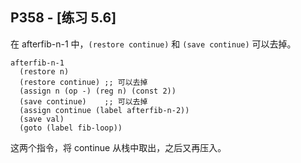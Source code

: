 ## P358 - [练习 5.6]

在 afterfib-n-1 中，`(restore continue)` 和 `(save continue)` 可以去掉。

```
afterfib-n-1
  (restore n)
  (restore continue) ;; 可以去掉
  (assign n (op -) (reg n) (const 2))
  (save continue)    ;; 可以去掉
  (assign continue (label afterfib-n-2))
  (save val)
  (goto (label fib-loop))
```

这两个指令，将 continue 从栈中取出，之后又再压入。


